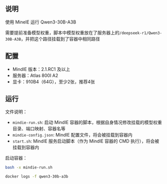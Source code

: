 ## 说明
使用 MineIE 运行 Qwen3-30B-A3B

需要提前准备模型权重，脚本中模型权重放在了服务器上的`/deepseek-r1/Qwen3-30B-A3B`，并把这个路径挂载到了容器中相同路径


## 配置
- MindIE 版本：2.1.RC1 及以上
- 服务器：Atlas 800I A2
- 显卡：910B4（64G），至少2张，推荐4张


## 运行

文件说明：
- `mindie-run.sh`: 启动 MindIE 容器的脚本，根据自身情况修改挂载的模型权重目录、端口映射、容器名等
- `mindie-config.json`: MindIE 配置文件，将会被挂载到容器内
- `start.sh`: MindIE 服务启动脚本（作为 MindIE 容器的 CMD 执行），将会被挂载到容器内

启动容器：
```bash
bash -x mindie-run.sh

docker logs -f qwen3-30b-a3b
```



